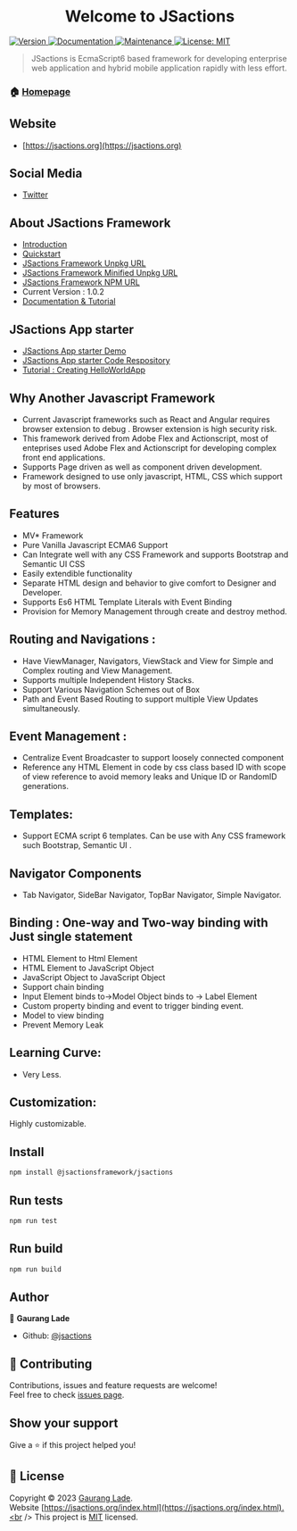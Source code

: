 <h1 align="center">Welcome to JSactions </h1>
<p>
  <a href="https://www.npmjs.com/package/@jsactionsframework/jsactions" target="_blank">
    <img alt="Version" src="https://img.shields.io/npm/v/@jsactionsframework/jsactions.svg">
  </a>
  <a href="https://github.com/jsactions/jsactions#readme" target="_blank">
    <img alt="Documentation" src="https://img.shields.io/badge/documentation-yes-brightgreen.svg" />
  </a>
  <a href="https://github.com/jsactions/jsactions/graphs/commit-activity" target="_blank">
    <img alt="Maintenance" src="https://img.shields.io/badge/Maintained%3F-yes-green.svg" />
  </a>
  <a href="https://github.com/jsactions/jsactions/blob/main/LICENSE" target="_blank">
    <img alt="License: MIT" src="https://img.shields.io/github/license/jsactions/jsactions" />
  </a>
</p>

> JSactions is EcmaScript6 based framework for developing enterprise web application and hybrid mobile application rapidly with less effort.

### 🏠 [Homepage](https://github.com/jsactions/jsactions#readme)

## Website 
 * [https://jsactions.org](https://jsactions.org)

## Social Media
 * [Twitter](https://twitter.com/jsactions)

## About JSactions Framework 
  * [Introduction](https://jsactions.org/tutorial-introduction.html)
  * [Quickstart](https://jsactions.org/tutorial-quickstart.html)
  * [JSactions Framework Unpkg URL](https://www.unpkg.com/@jsactionsframework/jsactions@latest/dist/jsactions.js)
  * [JSactions Framework Minified Unpkg URL](https://www.unpkg.com/@jsactionsframework/jsactions@latest/dist/jsactions.min.js)
  * [JSactions Framework NPM URL](https://www.npmjs.com/package/@jsactionsframework/jsactions)
  * Current Version : 1.0.2
  * [Documentation & Tutorial](https://jsactions.org/index.html)

## JSactions App starter 
  * [JSactions App starter Demo](https://jsactions.org/jsactions-app-starter/index.html)
  * [JSactions App starter Code Respository](https://github.com/jsactions/jsactions-app-starter)
  * [Tutorial : Creating HelloWorldApp](https://jsactions.org/tutorial-understandhelloworld.html)


## Why Another Javascript Framework 
* Current Javascript frameworks such as React and Angular requires browser extension to debug . Browser extension is high security risk.
* This framework derived from Adobe Flex and Actionscript, most of enteprises used Adobe Flex and Actionscript for developing complex front end applications.
* Supports Page driven as well as component driven development.
* Framework designed to use only javascript, HTML, CSS which support by most of browsers. 

## Features
* MV* Framework
* Pure Vanilla Javascript ECMA6 Support
* Can Integrate well with any CSS Framework and supports Bootstrap and Semantic UI CSS
* Easily extendible functionality
* Separate HTML design and behavior to give comfort to Designer and Developer.
* Supports Es6 HTML Template Literals with Event Binding
* Provision for Memory Management through create and destroy method.
    
## Routing and Navigations :
* Have ViewManager, Navigators, ViewStack and View for Simple and Complex routing and View Management.
* Supports multiple Independent History Stacks. 
* Support Various Navigation Schemes out of Box 
* Path and Event Based Routing to support multiple View Updates simultaneously.

## Event Management : 
* Centralize Event Broadcaster to support loosely connected component
* Reference any HTML Element in code by css class based ID with scope of view reference to avoid memory leaks and Unique ID or RandomID generations.

## Templates: 
* Support ECMA script 6 templates. Can be use with Any CSS framework such Bootstrap, Semantic UI .

## Navigator Components
* Tab Navigator, SideBar Navigator, TopBar Navigator, Simple Navigator.
                                
## Binding : One-way and Two-way binding with Just single statement 
* HTML Element to Html Element
* HTML Element to JavaScript Object
* JavaScript Object to JavaScript Object
* Support chain binding
* Input Element binds to->Model Object binds to -> Label Element
* Custom property binding and event to trigger binding event.
* Model to view binding
* Prevent Memory Leak

## Learning Curve: 
* Very Less.
## Customization: 
Highly customizable. 

## Install

```sh
npm install @jsactionsframework/jsactions
```

## Run tests

```sh
npm run test
```

## Run build

```sh
npm run build
```

## Author

👤 **Gaurang Lade**

* Github: [@jsactions](https://github.com/jsactions/jsactions) 

## 🤝 Contributing

Contributions, issues and feature requests are welcome!<br />Feel free to check [issues page](https://github.com/jsactions/jsactions/issues). 

## Show your support

Give a ⭐️ if this project helped you!

## 📝 License

Copyright © 2023 [Gaurang Lade](https://github.com/jsactions).<br />
Website [https://jsactions.org/index.html](https://jsactions.org/index.html).<br />
This project is [MIT](https://github.com/jsactions/jsactions/blob/master/LICENSE) licensed.

